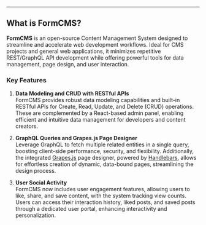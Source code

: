 

---
## What is FormCMS?

**FormCMS** is an open-source Content Management System designed to streamline and accelerate web development workflows. Ideal for CMS projects and general web applications, it minimizes repetitive REST/GraphQL API development while offering powerful tools for data management, page design, and user interaction.

### Key Features

1. **Data Modeling and CRUD with RESTful APIs**  
   FormCMS provides robust data modeling capabilities and built-in RESTful APIs for Create, Read, Update, and Delete (CRUD) operations. These are complemented by a React-based admin panel, enabling efficient and intuitive data management for developers and content creators.

2. **GraphQL Queries and Grapes.js Page Designer**  
   Leverage GraphQL to fetch multiple related entities in a single query, boosting client-side performance, security, and flexibility. Additionally, the integrated [Grapes.js](https://grapesjs.com/) page designer, powered by [Handlebars](https://handlebarsjs.com/), allows for effortless creation of dynamic, data-bound pages, streamlining the design process.

3. **User Social Activity**  
   FormCMS now includes user engagement features, allowing users to like, share, and save content, with the system tracking view counts. Users can access their interaction history, liked posts, and saved posts through a dedicated user portal, enhancing interactivity and personalization.

